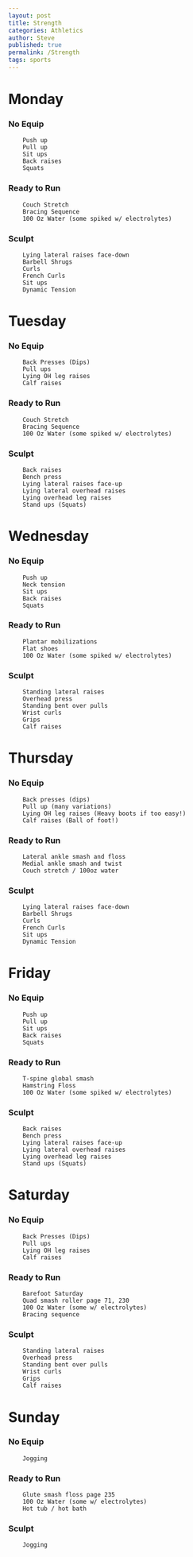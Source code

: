 ```yaml
---
layout: post
title: Strength
categories: Athletics
author: Steve
published: true
permalink: /Strength
tags: sports
---
```



# Monday
### 	No Equip 

        Push up
        Pull up
        Sit ups
        Back raises
        Squats 

### 	Ready to Run
        Couch Stretch 
        Bracing Sequence 
        100 Oz Water (some spiked w/ electrolytes) 

### 	Sculpt
        Lying lateral raises face-down
        Barbell Shrugs
        Curls
        French Curls
        Sit ups
        Dynamic Tension



# Tuesday

### 	No Equip 

        Back Presses (Dips)
        Pull ups
        Lying OH leg raises
        Calf raises 

### 	Ready to Run
        Couch Stretch 
        Bracing Sequence 
        100 Oz Water (some spiked w/ electrolytes) 

### 	Sculpt
        Back raises
        Bench press
        Lying lateral raises face-up
        Lying lateral overhead raises
        Lying overhead leg raises
        Stand ups (Squats)



# Wednesday

### 	No Equip 

        Push up
        Neck tension 
        Sit ups
        Back raises
        Squats 

### 	Ready to Run

        Plantar mobilizations 
        Flat shoes  
        100 Oz Water (some spiked w/ electrolytes) 

### 	Sculpt

        Standing lateral raises
        Overhead press
        Standing bent over pulls 
        Wrist curls
        Grips
        Calf raises



# Thursday

### 	No Equip 

        Back presses (dips)
        Pull up (many variations)
        Lying OH leg raises (Heavy boots if too easy!) 
        Calf raises (Ball of foot!) 

### 	Ready to Run

        Lateral ankle smash and floss 
        Medial ankle smash and twist
        Couch stretch / 100oz water  

### 	Sculpt

        Lying lateral raises face-down
        Barbell Shrugs
        Curls
        French Curls
        Sit ups
        Dynamic Tension



# Friday

### 	No Equip 

        Push up
        Pull up
        Sit ups
        Back raises
        Squats 

### 	Ready to Run

        T-spine global smash 
        Hamstring Floss
        100 Oz Water (some spiked w/ electrolytes) 

### 	Sculpt

        Back raises
        Bench press
        Lying lateral raises face-up
        Lying lateral overhead raises
        Lying overhead leg raises
        Stand ups (Squats)



# Saturday

### 	No Equip 

        Back Presses (Dips)
        Pull ups
        Lying OH leg raises
        Calf raises 

### 	Ready to Run

        Barefoot Saturday
        Quad smash roller page 71, 230 
        100 Oz Water (some w/ electrolytes)
        Bracing sequence    

### 	Sculpt

        Standing lateral raises
        Overhead press
        Standing bent over pulls 
        Wrist curls
        Grips
        Calf raises



# Sunday

### 	No Equip 

    	Jogging

### 	Ready to Run

    	Glute smash floss page 235
        100 Oz Water (some w/ electrolytes)
        Hot tub / hot bath  

### 	Sculpt

    	Jogging 



